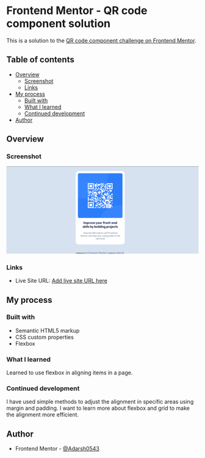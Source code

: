 # Frontend Mentor - QR code component solution

This is a solution to the [QR code component challenge on Frontend Mentor](https://www.frontendmentor.io/challenges/qr-code-component-iux_sIO_H).

## Table of contents

- [Overview](#overview)
  - [Screenshot](#screenshot)
  - [Links](#links)
- [My process](#my-process)
  - [Built with](#built-with)
  - [What I learned](#what-i-learned)
  - [Continued development](#continued-development)
- [Author](#author)


## Overview

### Screenshot

![](./Screenshot.png)

### Links

- Live Site URL: [Add live site URL here](https://adarsh0543.github.io/Qr-code-challenge/)

## My process

### Built with

- Semantic HTML5 markup
- CSS custom properties
- Flexbox

### What I learned

Learned to use flexbox in aligning items in a page.

### Continued development

I have used simple methods to adjust the alignment in specific areas using margin and padding. I want to learn more about flexbox and grid to make the alignment more efficient.

## Author

- Frontend Mentor - [@Adarsh0543](https://www.frontendmentor.io/profile/Adarsh0543)

